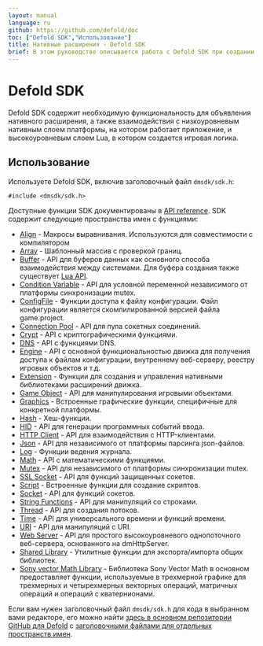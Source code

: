 ```yaml
---
layout: manual
language: ru
github: https://github.com/defold/doc
toc: ["Defold SDK","Использование"]
title: Нативные расширения - Defold SDK
brief: В этом руководстве описывается работа с Defold SDK при создании нативных расширений.
---
```


# Defold SDK

Defold SDK содержит необходимую функциональность для объявления нативного расширения, а также взаимодействия с низкоуровневым нативным слоем платформы, на котором работает приложение, и высокоуровневым слоем Lua, в котором создается игровая логика.

## Использование

Используете Defold SDK, включив заголовочный файл `dmsdk/sdk.h`:

    #include <dmsdk/sdk.h>

Доступные функции SDK документированы в [API reference](/ref/dmExtension/). SDK содержит следующие пространства имен с функциями:

* [Align](/ref/dmAlign/) - Макросы выравнивания. Используются для совместимости с компилятором
* [Array](/ref/dmArray/) - Шаблонный массив с проверкой границ.
* [Buffer](/ref/dmBuffer/) - API для буферов данных как основного способа взаимодействия между системами. Для буфера создания также существует [Lua API](/ref/buffer/).
* [Condition Variable](/ref/dmConditionVariable/) - API для условной переменной независимого от платформы синхронизации mutex.
* [ConfigFile](/ref/dmConfigFile/) - Функции доступа к файлу конфигурации. Файл конфигурации является скомпилированной версией файла game.project.
* [Connection Pool](/ref/dmConnectionPool/) - API для пула сокетных соединений.
* [Crypt](/ref/dmCrypt/) - API с криптографическими функциями.
* [DNS](/ref/dmDNS/) - API с функциями DNS.
* [Engine](/ref/dmEngine/) - API с основной функциональностью движка для получения доступа к файлам конфигурации, внутреннему веб-серверу, реестру игровых объектов и т.д.
* [Extension](/ref/dmExtension/) - Функции для создания и управления нативными библиотеками расширений движка.
* [Game Object](/ref/dmGameObject/) - API для манипулирования игровыми объектами.
* [Graphics](/ref/dmGraphics/) - Встроенные графические функции, специфичные для конкретной платформы.
* [Hash](/ref/dmHash/) - Хеш-функции.
* [HID](/ref/dmHid/) - API для генерации программных событий ввода.
* [HTTP Client](/ref/dmHttpClient/) - API для взаимодействия с HTTP-клиентами.
* [Json](/ref/dmJson/) - API для независимого от платформы парсинга json-файлов.
* [Log](/ref/dmLog/) - Функции ведения журнала.
* [Math](/ref/dmMath/) - API с математическими функциями.
* [Mutex](/ref/dmMutex/) - API для независимого от платформы синхронизации mutex.
* [SSL Socket](/ref/dmSSLSocket/) - API для функций защищенных сокетов.
* [Script](/ref/dmScript/) - Встроенные функции для создание скриптов.
* [Socket](/ref/dmSocket/) - API для функций сокетов.
* [String Functions](/ref/dmStringFunc/) - API для манипуляций со строками.
* [Thread](/ref/dmThread/) - API для создания потоков.
* [Time](/ref/dmTime/) - API для универсального времени и функций времени.
* [URI](/ref/dmURI/) - API для манипуляций с URI.
* [Web Server](/ref/dmWebServer/) - API для простого высокоуровневого однопоточного веб-сервера, основанного на dmHttpServer.
* [Shared Library](/ref/sharedlibrary/) - Утилитные функции для экспорта/импорта общих библиотек.
* [Sony vector Math Library](/manuals/assets/Vector_Math_Library-Overview.pdf) - Библиотека Sony Vector Math в основном предоставляет функции, используемые в трехмерной графике для трехмерных и четырехмерных векторных операций, матричных операций и операций с кватернионами.

Если вам нужен заголовочный файл `dmsdk/sdk.h` для кода в выбранном вами редакторе, его можно найти [здесь в основном репозитории GitHub для Defold](https://github.com/defold/defold/blob/dev/engine/sdk/src/dmsdk/sdk.h) с [заголовочными файлами для отдельных пространств имен](https://github.com/defold/defold/tree/dev/engine/dlib/src/dmsdk/dlib).
